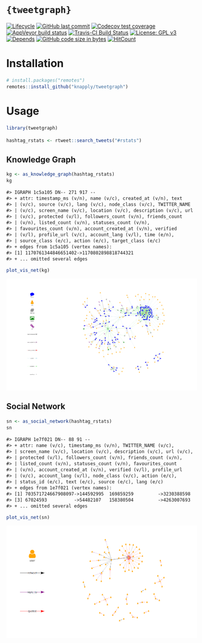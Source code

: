 
<!-- README.Rmd generates README.md. -->

# `{tweetgraph}`

<!-- badges: start -->

[![Lifecycle](https://img.shields.io/badge/lifecycle-experimental-orange.svg)](https://www.tidyverse.org/lifecycle/#experimental)
[![GitHub last
commit](https://img.shields.io/github/last-commit/knapply/tweetgraph.svg)](https://github.com/knapply/tweetgraph/commits/master)
[![Codecov test
coverage](https://codecov.io/gh/knapply/tweetgraph/branch/master/graph/badge.svg)](https://codecov.io/gh/knapply/tweetgraph?branch=master)
[![AppVeyor build
status](https://ci.appveyor.com/api/projects/status/github/knapply/tweetgraph?branch=master&svg=true)](https://ci.appveyor.com/project/knapply/tweetgraph)
[![Travis-CI Build
Status](https://travis-ci.org/knapply/tweetgraph.svg?branch=master)](https://travis-ci.org/knapply/tweetgraph)
[![License: GPL
v3](https://img.shields.io/badge/License-GPLv3-blue.svg)](https://www.gnu.org/licenses/gpl-3.0)
[![Depends](https://img.shields.io/badge/Depends-GNU_R%3E=3.6-blue.svg)](https://www.r-project.org/)
[![GitHub code size in
bytes](https://img.shields.io/github/languages/code-size/knapply/tweetgraph.svg)](https://github.com/knapply/tweetgraph)
[![HitCount](http://hits.dwyl.io/knapply/tweetgraph.svg)](http://hits.dwyl.io/knapply/tweetgraph)
<!-- badges: end -->

# Installation

``` r
# install.packages("remotes")
remotes::install_github("knapply/tweetgraph")
```

# Usage

``` r
library(tweetgraph)

hashtag_rstats <- rtweet::search_tweets("#rstats")
```

## Knowledge Graph

``` r
kg <- as_knowledge_graph(hashtag_rstats)
kg
```

    #> IGRAPH 1c5a105 DN-- 271 917 -- 
    #> + attr: timestamp_ms (v/n), name (v/c), created_at (v/n), text
    #> | (v/c), source (v/c), lang (v/c), node_class (v/c), TWITTER_NAME
    #> | (v/c), screen_name (v/c), location (v/c), description (v/c), url
    #> | (v/c), protected (v/l), followers_count (v/n), friends_count
    #> | (v/n), listed_count (v/n), statuses_count (v/n),
    #> | favourites_count (v/n), account_created_at (v/n), verified
    #> | (v/l), profile_url (v/c), account_lang (v/l), time (e/n),
    #> | source_class (e/c), action (e/c), target_class (e/c)
    #> + edges from 1c5a105 (vertex names):
    #> [1] 1170761344846651402->1170802898818744321
    #> + ... omitted several edges

``` r
plot_vis_net(kg)
```

<img src="man/figures/unnamed-chunk-4-1.png" style="display: block; margin: auto;" />

## Social Network

``` r
sn <- as_social_network(hashtag_rstats)
sn
```

    #> IGRAPH 1e7f021 DN-- 88 91 -- 
    #> + attr: name (v/c), timestamp_ms (v/n), TWITTER_NAME (v/c),
    #> | screen_name (v/c), location (v/c), description (v/c), url (v/c),
    #> | protected (v/l), followers_count (v/n), friends_count (v/n),
    #> | listed_count (v/n), statuses_count (v/n), favourites_count
    #> | (v/n), account_created_at (v/n), verified (v/l), profile_url
    #> | (v/c), account_lang (v/l), node_class (v/c), action (e/c),
    #> | status_id (e/c), text (e/c), source (e/c), lang (e/c)
    #> + edges from 1e7f021 (vertex names):
    #> [1] 703571724667908097->144592995  169859259         ->3230388598
    #> [3] 67024593          ->54482107   158380504         ->4263007693
    #> + ... omitted several edges

``` r
plot_vis_net(sn)
```

<img src="man/figures/unnamed-chunk-5-1.png" style="display: block; margin: auto;" />
